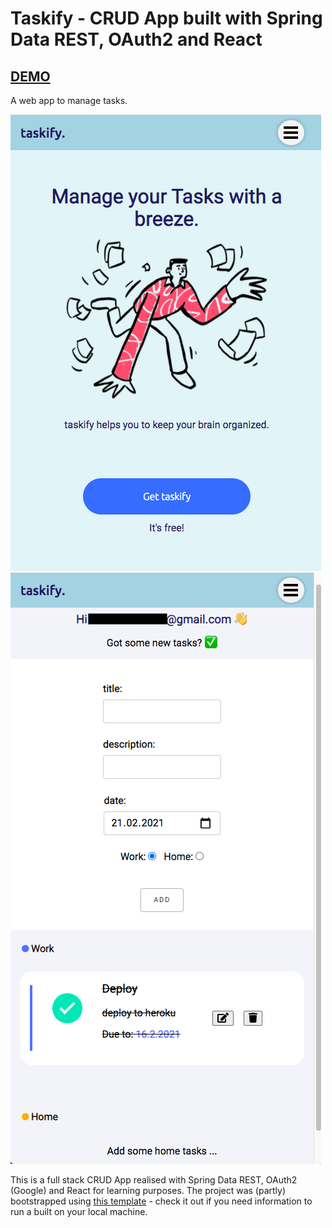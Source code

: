 # Taskify - CRUD App built with Spring Data REST, OAuth2 and React

## [DEMO](https://enigmatic-everglades-34441.herokuapp.com/)

A web app to manage tasks.

![alt text](./docs/img1.png "index") ![alt text](./docs/img2.png "add tasks")

This is a full stack CRUD App realised with Spring Data REST, OAuth2 (Google) and React for learning purposes. The project was (partly) 
bootstrapped using [this template](https://github.com/eder13/Spring-Boot-OAuth2-React-Project-Template) - check it out if you need information to run a built on your local machine.
